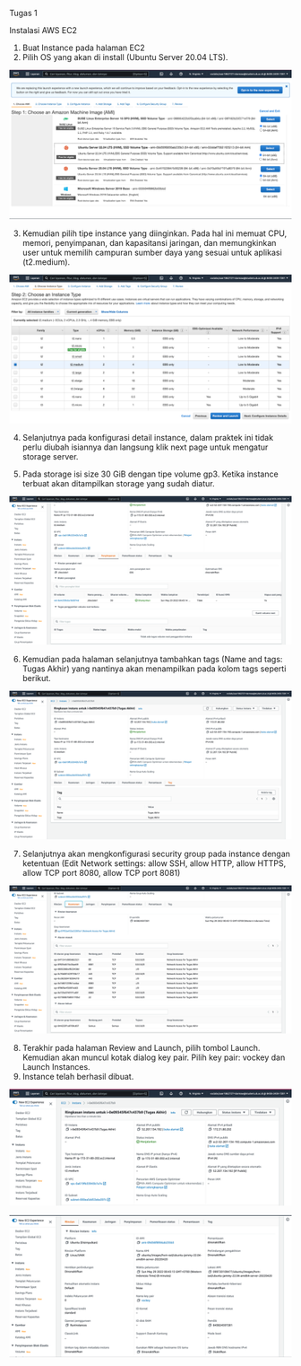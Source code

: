 Tugas 1

Instalasi AWS EC2

1. Buat Instance pada halaman EC2
2. Pilih OS yang akan di install (Ubuntu Server 20.04 LTS).

![ss os](./ss1.png)

3. Kemudian pilih tipe instance yang diinginkan. Pada hal ini memuat CPU, memori, penyimpanan, dan kapasitansi jaringan, dan memungkinkan user untuk memilih campuran sumber daya yang sesuai untuk aplikasi (t2.medium).

![ss type](./ss2.png)

4. Selanjutnya pada konfigurasi detail instance, dalam praktek ini tidak perlu diubah isiannya dan langsung klik next page untuk mengatur storage server.

5. Pada storage isi size 30 GiB dengan tipe volume gp3. Ketika instance terbuat akan ditampilkan storage yang sudah diatur.

![ss storage](./ss6.png)

6. Kemudian pada halaman selanjutnya tambahkan tags (Name and tags: Tugas Akhir) yang nantinya akan menampilkan pada kolom tags seperti berikut.

![ss tag](./ss7.png)

7. Selanjutnya akan mengkonfigurasi security group pada instance dengan ketentuan (Edit Network settings: allow SSH, allow HTTP, allow HTTPS, allow TCP port 8080, allow TCP port 8081)

![ss sec](./ss5.png)

8. Terakhir pada halaman Review and Launch, pilih tombol Launch. Kemudian akan muncul kotak dialog key pair. Pilih key pair: vockey dan Launch Instances.
9. Instance telah berhasil dibuat.

![ss detail](./ss3.png)

![ss detail2](./ss4.png)

